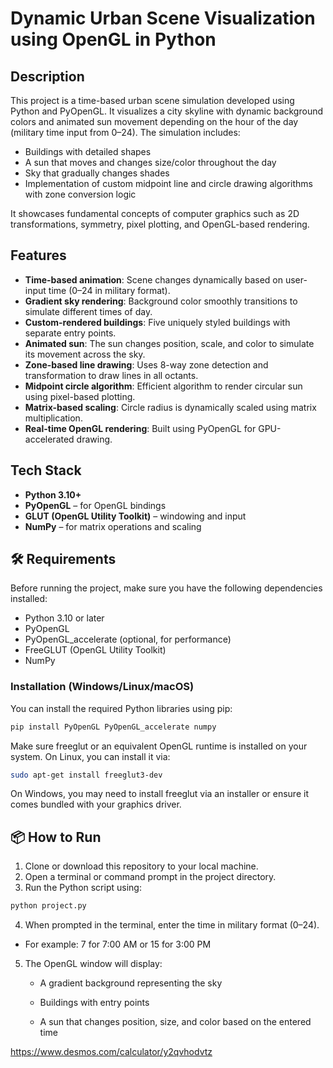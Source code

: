 # Dynamic Urban Scene Visualization using OpenGL in Python

## Description

This project is a time-based urban scene simulation developed using Python and PyOpenGL. It visualizes a city skyline with dynamic background colors and animated sun movement depending on the hour of the day (military time input from 0–24). The simulation includes:

- Buildings with detailed shapes
- A sun that moves and changes size/color throughout the day
- Sky that gradually changes shades
- Implementation of custom midpoint line and circle drawing algorithms with zone conversion logic

It showcases fundamental concepts of computer graphics such as 2D transformations, symmetry, pixel plotting, and OpenGL-based rendering.

## Features

- **Time-based animation**: Scene changes dynamically based on user-input time (0–24 in military format).
- **Gradient sky rendering**: Background color smoothly transitions to simulate different times of day.
- **Custom-rendered buildings**: Five uniquely styled buildings with separate entry points.
- **Animated sun**: The sun changes position, scale, and color to simulate its movement across the sky.
- **Zone-based line drawing**: Uses 8-way zone detection and transformation to draw lines in all octants.
- **Midpoint circle algorithm**: Efficient algorithm to render circular sun using pixel-based plotting.
- **Matrix-based scaling**: Circle radius is dynamically scaled using matrix multiplication.
- **Real-time OpenGL rendering**: Built using PyOpenGL for GPU-accelerated drawing.

## Tech Stack

- **Python 3.10+**
- **PyOpenGL** – for OpenGL bindings
- **GLUT (OpenGL Utility Toolkit)** – windowing and input
- **NumPy** – for matrix operations and scaling

## 🛠️ Requirements

Before running the project, make sure you have the following dependencies installed:

- Python 3.10 or later
- PyOpenGL
- PyOpenGL_accelerate (optional, for performance)
- FreeGLUT (OpenGL Utility Toolkit)
- NumPy

### Installation (Windows/Linux/macOS)

You can install the required Python libraries using pip:

```bash
pip install PyOpenGL PyOpenGL_accelerate numpy
```

Make sure freeglut or an equivalent OpenGL runtime is installed on your system. On Linux, you can install it via:

```bash
sudo apt-get install freeglut3-dev
```

On Windows, you may need to install freeglut via an installer or ensure it comes bundled with your graphics driver.


## 📦 How to Run

1. Clone or download this repository to your local machine.
2. Open a terminal or command prompt in the project directory.
3. Run the Python script using:

```bash
python project.py
```

4. When prompted in the terminal, enter the time in military format (0–24).

- For example: 7 for 7:00 AM or 15 for 3:00 PM

5. The OpenGL window will display:

   - A gradient background representing the sky

   - Buildings with entry points

   - A sun that changes position, size, and color based on the entered time



https://www.desmos.com/calculator/y2qvhodvtz

